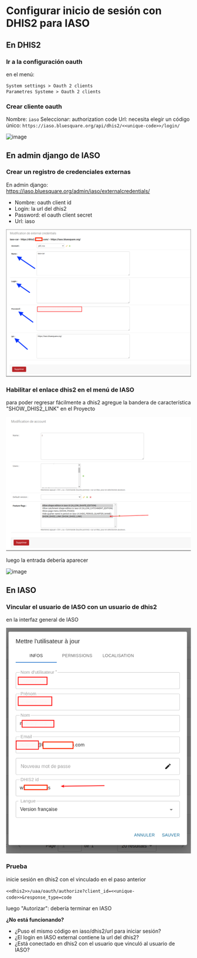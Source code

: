 # Configurar inicio de sesión con DHIS2 para IASO

## En DHIS2 

### Ir a la configuración oauth

en el menú: 
```
System settings > Oauth 2 clients
Parametres Systeme > Oauth 2 clients
```


### Crear cliente oauth

Nombre: `iaso`
Seleccionar: authorization code
Url: necesita elegir un código único: `https://iaso.bluesquare.org/api/dhis2/<<unique-code>>/login/`


![image](https://user-images.githubusercontent.com/371692/173309528-fcc2a4c4-6eae-4731-9391-ba19ca054873.png)

## En admin django de IASO

### Crear un registro de credenciales externas

En admin django: https://iaso.bluesquare.org/admin/iaso/externalcredentials/

* Nombre: oauth client id
* Login: la url del dhis2
* Password: el oauth client secret
* Url: iaso

![external_auth](./attachments/external_auth.png)


### Habilitar el enlace dhis2 en el menú de IASO

para poder regresar fácilmente a dhis2
agregue la bandera de característica "SHOW_DHIS2_LINK" en el Proyecto 

![feature_flag](./attachments/feature_flag.png)

luego la entrada debería aparecer

![image](https://user-images.githubusercontent.com/371692/173310244-ec82e8b9-5821-4fb7-903d-0ea8631e46cc.png)


## En IASO 

### Vincular el usuario de IASO con un usuario de dhis2

en la interfaz general de IASO

![user](./attachments/user.png)

### Prueba


inicie sesión en dhis2 con el vinculado en el paso anterior 

`<<dhis2>>/uaa/oauth/authorize?client_id=<<unique-code>>&response_type=code`
  

luego "Autorizar": debería terminar en IASO


**¿No está funcionando?**

  - ¿Puso el mismo código en iaso/dhis2/url para iniciar sesión?
  - ¿El login en IASO external contiene la url del dhis2? 
  - ¿Está conectado en dhis2 con el usuario que vinculó al usuario de IASO?
